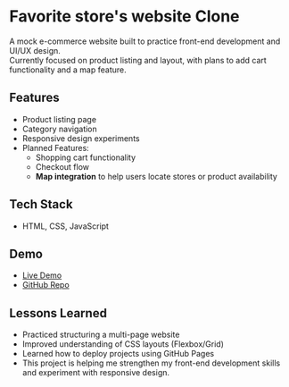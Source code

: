 # Favorite store's website Clone

A mock e-commerce website built to practice front-end development and UI/UX design.  
Currently focused on product listing and layout, with plans to add cart functionality and a map feature.

## Features
- Product listing page
- Category navigation
- Responsive design experiments
- Planned Features:
  - Shopping cart functionality
  - Checkout flow
  - **Map integration** to help users locate stores or product availability

## Tech Stack
- HTML, CSS, JavaScript

## Demo
- [Live Demo](https://justice-1297-dev.github.io/shopping-mall-clone/)
- [GitHub Repo](https://github.com/justice-1297-dev/shopping-mall-clone)

## Lessons Learned
- Practiced structuring a multi-page website
- Improved understanding of CSS layouts (Flexbox/Grid)
- Learned how to deploy projects using GitHub Pages
- This project is helping me strengthen my front-end development skills and experiment with responsive design.
